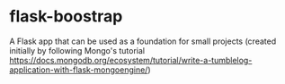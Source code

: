 # flask-boostrap
A Flask app that can be used as a foundation for small projects (created initially by following Mongo's tutorial https://docs.mongodb.org/ecosystem/tutorial/write-a-tumblelog-application-with-flask-mongoengine/)
